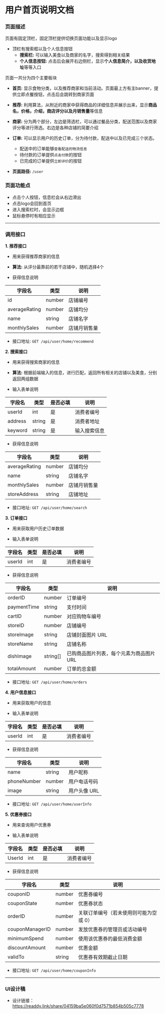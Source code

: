 # 用户首页说明文档

### 页面描述

页面有固定顶栏，固定顶栏提供切换页面功能以及显示logo
- 顶栏有搜索框以及个人信息按钮
    - **搜索栏:** 可以输入美食以及商家的名字，搜索得到相关结果
    - **个人信息按钮:** 点击后会展开右边侧栏，显示**个人信息简介，以及收货地址**等等入口

页面一共分为四个主要板块
- **首页:** 显示食物分类，以及推荐商家和当前活动。页面最上方有主banner，提供立即点餐按钮，点击后会跳转到商家页面
- **推荐:** 利用算法，从附近的商家中获得商品的详细信息并展示出来，显示**商品名，价格，介绍，商店评分以及月销售量**等信息
- **商家:** 分为两个部分，左边是筛选栏，可以通过餐品分类，配送范围以及商家评分等进行筛选。右边是各种店铺的简要介绍
- **订单:** 可以显示用户的历史订单，分为待付款，配送中以及已完成三个状态。
    - 配送中的订单能够`查看配送的物流信息`
    - 待付款的订单提供`点击付款`的按钮
    - 已完成的订单提供`立即评价`的按钮


- **页面路径:** `/user`

### 页面功能点

- 点击个人按钮，信息栏会从右边滑出
- 点击logo会回到首页
- 进入搜索栏时，会显示边框
- 鼠标悬停时有相应显示

---

### 调用接口

**1. 推荐接口**

- 用来获得推荐商家的信息

- **算法:** 从评分最靠前的若干店铺中，随机选择4个

- 获得信息说明

| 字段名   |  类型  | 说明   |
| -------- | ----- | ----- |
| id | number |店铺编号 |
| averageRating | number | 店铺均分 |
| name | string | 店铺名字 |
| monthlySales | number | 店铺月销售量 |

- 接口地址: `GET /api/user/home/recommend`

**2. 搜索接口**

- 用来获得搜索商家的信息

- **算法:** 根据前端输入的信息，进行匹配，返回所有相关的店铺以及美食，分别返回两组数据

- 输入表单说明

| 字段名   | 类型   | 是否必填 | 说明 |
| -------- | ------ | -------- | ----- |
| userId | int | 是 | 消费者编号 |
| address | string | 是 | 消费者地址 |
| keyword | string | 是 | 输入搜索信息 |

- 获得信息说明

| 字段名   |  类型  | 说明   |
| -------- | ----- | ----- |
| averageRating | number | 店铺均分 |
| name | string | 店铺名字 |
| monthlySales | number | 店铺月销售量 |
| storeAddress | string | 店铺地址 |

- 接口地址: `GET /api/user/home/search`

**3. 订单接口**

- 用来获取用户历史订单数据

- 输入表单说明

| 字段名   | 类型   | 是否必填 | 说明 |
| -------- | ------ | -------- | ----- |
| userId | int | 是 | 消费者编号 |

- 获得信息说明

| 字段名       | 类型        | 说明                                           |
| ------------ | ----------- | ---------------------------------------------- |
| orderID      | number      | 订单编号                                       |
| paymentTime  | string      | 支付时间                                      |
| cartID       | number      | 对应购物车编号                                 |
| storeID      | number      | 店铺编号                                       |
| storeImage   | string      | 店铺封面图片 URL                               |
| storeName    | string      | 店铺名称                                       |
| dishImage    | string[]    | 已购商品图片列表，每个元素为商品图片 URL       |
| totalAmount  | number      | 订单的总金额        |

- 接口地址: `GET /api/user/home/orders`

**4. 用户信息接口**

- 用来获取用户的信息

- 输入表单说明

| 字段名   | 类型   | 是否必填 | 说明 |
| -------- | ------ | -------- | ----- |
| userId | int | 是 | 消费者编号 |

- 获得信息说明

| 字段名       | 类型        | 说明           |
| ------------ | ----------- | -------------- |
| name         | string      | 用户昵称       |
| phoneNumber  | number      | 用户电话号码   |
| image        | string      | 用户头像 URL   |

- 接口地址: `GET /api/user/home/userInfo`

**5. 优惠券接口**

- 用来查询用户优惠券

- 输入表单说明

| 字段名   | 类型   | 是否必填 | 说明 |
| -------- | ------ | -------- | ----- |
| UserId | int | 是 | 消费者编号 |

- 获得信息说明

| 字段名          | 类型        | 说明                          |
| --------------- | ----------- | ----------------------------- |
| couponID        | number      | 优惠券编号                    |
| couponState     | number      | 优惠券状态 |
| orderID         | number      | 关联订单编号（若未使用则可能为空或 0） |
| couponManagerID | number      | 发放优惠券的管理员或活动编号 |
| minimumSpend    | number      | 使用该优惠券的最低消费金额  |
| discountAmount  | number      | 优惠金额                      |
| validTo         | string      | 优惠券有效期截止日期 |

- 接口地址: `GET /api/user/home/couponInfo`

---

### UI设计稿
- 设计链接：https://readdy.link/share/04159ba5e060f0d7571b854b505c7778